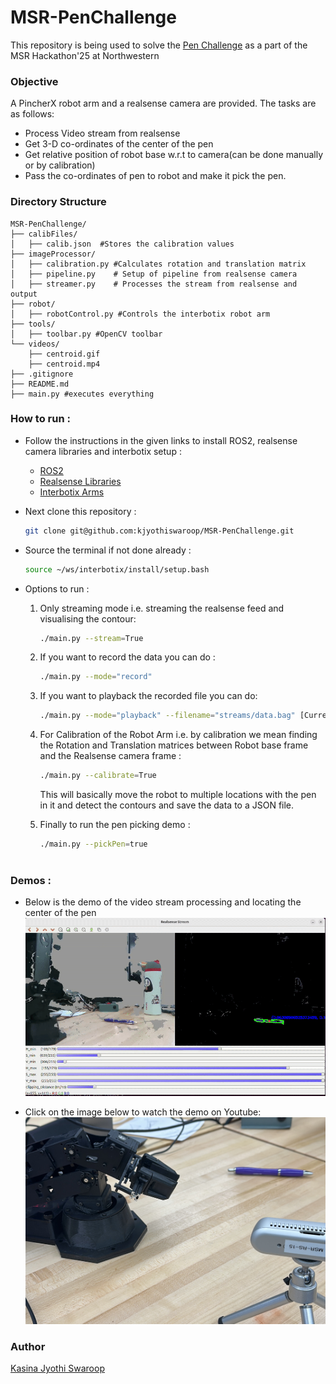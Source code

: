 # MSR-PenChallenge
This repository is being used to solve the [Pen Challenge](https://nu-msr.github.io/hackathon/pen_challenge.html) as a part of the MSR Hackathon'25 at Northwestern

### Objective
A PincherX robot arm and a realsense camera are provided. The tasks are as follows:
* Process Video stream from realsense 
* Get 3-D co-ordinates of the center of the pen 
* Get relative position of robot base w.r.t to camera(can be done manually or by calibration)
* Pass the co-ordinates of pen to robot and make it pick the pen.

### Directory Structure
```
MSR-PenChallenge/
├── calibFiles/
│   ├── calib.json  #Stores the calibration values
├── imageProcessor/ 
│   ├── calibration.py #Calculates rotation and translation matrix
│   ├── pipeline.py    # Setup of pipeline from realsense camera
│   ├── streamer.py    # Processes the stream from realsense and output
├── robot/
│   ├── robotControl.py #Controls the interbotix robot arm
├── tools/
│   ├── toolbar.py #OpenCV toolbar
└── videos/
    ├── centroid.gif
    ├── centroid.mp4
├── .gitignore
├── README.md
├── main.py #executes everything

```
### How to run :
* Follow the instructions in the given links to install ROS2, realsense camera libraries and interbotix setup :
   * [ROS2](http://nu-msr.github.io/hackathon/computer_setup.html#robot-operating-system-ros-2--2-P-1)
   * [Realsense Libraries](https://nu-msr.github.io/hackathon/computer_setup.html#realsense)
   * [Interbotix Arms](https://nu-msr.github.io/hackathon/computer_setup.html#interbotix_setup)
     
* Next clone this repository :
   ``` bash
   git clone git@github.com:kjyothiswaroop/MSR-PenChallenge.git
   ```
* Source the terminal if not done already :
  ``` bash
  source ~/ws/interbotix/install/setup.bash
  ```
* Options to run :
   1) Only streaming mode i.e. streaming the realsense feed and visualising the contour:
      ``` bash
      ./main.py --stream=True
      
   2) If you want to record the data you can do :
      ``` bash
      ./main.py --mode="record"
      
   3) If you want to playback the recorded file you can do:
      ``` bash
      ./main.py --mode="playback" --filename="streams/data.bag" [Currently there is no folder called streams but you can create one]
      
   4) For Calibration of the Robot Arm i.e. by calibration we mean finding the Rotation and Translation matrices between Robot base frame and the Realsense camera frame :
      ```bash
      ./main.py --calibrate=True
      ```
      This will basically move the robot to multiple locations with the pen in it and detect the contours and save the data to a JSON file.
      
  5) Finally to run the pen picking demo :
      ```bash
      ./main.py --pickPen=true
    
### Demos :
* Below is the demo of the video stream processing and locating the center of the pen
![Video](videos/centroid.gif)

* Click on the image below to watch the demo on Youtube:
[![Video](videos/penDemo.jpg)](https://youtube.com/shorts/IgKwhFp3g9s)

### Author
[Kasina Jyothi Swaroop](https://github.com/kjyothiswaroop)

